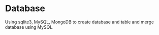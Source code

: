 # Database
Using sqlite3, MySQL, MongoDB to create database and table and merge database using MySQL.
